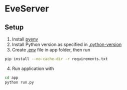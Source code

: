 # EveServer

## Setup
1. Install [pyenv](https://github.com/pyenv/pyenv)
2. Install Python version as specified in [.python-version](.python-version)
3. Create [.env](app/env.exemple) file in app folder, then run
```bash
pip install --no-cache-dir -r requirements.txt
```
4. Run application with
```bash
cd app
python run.py
```
